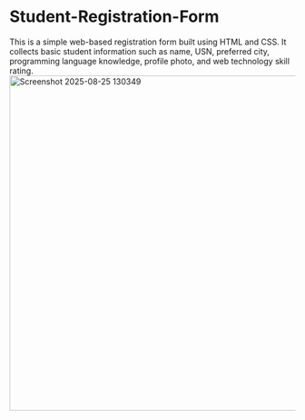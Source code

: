 # Student-Registration-Form
This is a simple web-based registration form built using HTML and CSS. It collects basic student information such as name, USN, preferred city, programming language knowledge, profile photo, and web technology skill rating. 
<img width="1906" height="591" alt="Screenshot 2025-08-25 130349" src="https://github.com/user-attachments/assets/376975a8-3db3-43d1-8230-c1f3f1d9139e" />
